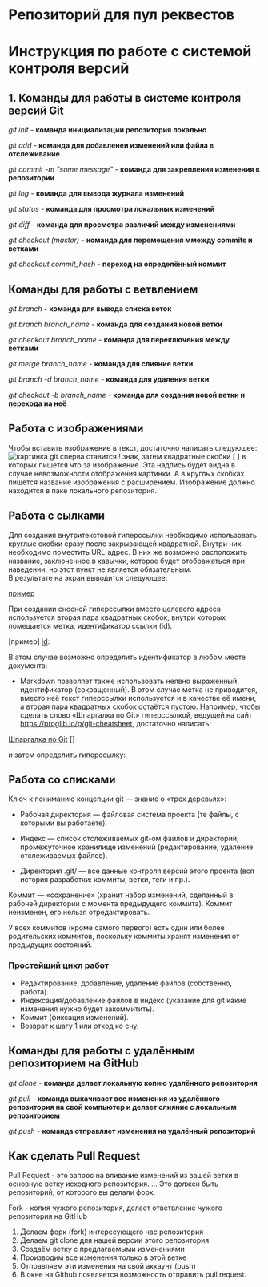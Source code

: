 # Репозиторий для пул реквестов


# Инструкция по работе с системой контроля версий  

## 1. Команды для работы в системе контроля версий Git

*git init* - **команда инициализации репозитория локально**  

*git add* - **команда для добавленеи изменений или файла в отслеживание**  

*git commit -m "some message"* - **команда для закрепления изменения в репозитории**

*git log* - **команда для вывода журнала изменений**

*git status* - **команда для просмотра локальных изменений** 

*git diff* - **команда для просмотра различий между изменениями**

*git checkout (master)* - **команда для перемещения ммежду commits и ветками**  

*git checkout commit_hash* - **переход на определённый коммит**

## Команды для работы с ветвлением

*git branch* - __команда для вывода списка веток__  

*git branch branch_name* - __команда для создания новой ветки__   

*git checkout branch_name* - __команда для переключения между ветками__  

*git merge branch_name* - **команда для слияние ветки**  

*git branch -d branch_name* - __команда для удаления ветки__

*git checkout -b branch_name* - __команда для создания новой ветки и перехода на неё__  
 
## Работа с изображениями

Чтобы вставить изображение в текст, достаточно написать следующее:   
![картинка git](git.png)
сперва ставится ! знак, затем квадратные скобки [ ] в которых пишется что за изображение. Эта надпись будет видна в случае невозможности отображения картинки. А в круглых скобках пишется название изображения с расширением. Изображение должно находится в паке локального репозитория.   


## Работа с сылками

Для создания внутритекстовой гиперссылки необходимо использовать круглые скобки сразу после закрывающей квадратной. Внутри них необходимо поместить URL-адрес. В них же возможно расположить название, заключенное в кавычки, которое будет отображаться при наведении, но этот пункт не является обязательным.  
В результате на экран выводится следующее: 

[пример](https://githowto.com/ru/ "Интерактивный тур по Git")

При создании сносной гиперссылки вместо целевого адреса используется вторая пара квадратных скобок, внутри которых помещается метка, идентификатор ссылки (id).

[пример] [id]:  

В этом случае возможно определить идентификатор в любом месте документа:

[id]: https://www.hostinger.ru/rukovodstva/osnovnie-git-komandy#Основные_GIT_команды/ "Основные команды Git"  

 * Markdown позволяет также использовать неявно выраженный идентификатор (сокращенный). В этом случае метка не приводится, вместо неё текст гиперссылки используется и в качестве её имени, а вторая пара квадратных скобок остаётся пустою. Например, чтобы сделать слово «Шпаргалка по Git» гиперссылкой, ведущей на сайт https://proglib.io/p/git-cheatsheet, достаточно написать:

[Шпаргалка по Git] []

и затем определить гиперссылку:

[Шпаргалка по Git]: https://proglib.io/p/git-cheatsheet
## Работа со списками

Ключ к пониманию концепции git — знание о «трех деревьях»:

+ Рабочая директория — файловая система проекта (те файлы, с которыми вы работаете).  
* Индекс — список отслеживаемых git-ом файлов и директорий, промежуточное хранилище изменений (редактирование, удаление отслеживаемых файлов).  
- Директория .git/ — все данные контроля версий этого проекта (вся история разработки: коммиты, ветки, теги и пр.).   

Коммит — «сохранение» (хранит набор изменений, сделанный в рабочей директории с момента предыдущего коммита). Коммит неизменен, его нельзя отредактировать.

У всех коммитов (кроме самого первого) есть один или более родительских коммитов, поскольку коммиты хранят изменения от предыдущих состояний.

### Простейший цикл работ  
* Редактирование, добавление, удаление файлов (собственно, работа).  
* Индексация/добавление файлов в индекс (указание для git какие изменения нужно будет закоммитить).   
* Коммит (фиксация изменений).    
* Возврат к шагу 1 или отход ко сну.  

## Команды для работы с удалённым репозиторием на GitHub  

*git clone* - **команда делает локальную копию удалённого репозитория**  

*git pull* - **команда выкачивает все изменения из удалённого репозитория на   свой компьютер и делает слияние с локальным репозиторием**   

*git push* - **команда отправляет изменения на удалённый репозиторий**  

## Как сделать Pull Request  

Pull Request - это запрос на вливание изменений из вашей ветки в основную ветку исходного репозитория. ... Это должен быть репозиторий, от которого вы делали форк.

Fork - копия чужого репозитория, делает ответвление чужого репозитория на GitHub 

1. Делаем форк (fork) интересующего нас репозитория    
2. Делаем git clone для нашей версии этого репозитория
3. Создаём ветку с предлагаемыми изменениями
4. Производим все изменения только в этой ветке
5. Отправляем эти изменения на свой аккаунт (push) 
6. В окне на Github появляется возможность отправить pull request.  


